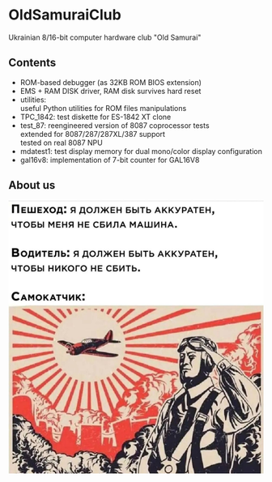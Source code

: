 # OldSamuraiClub
Ukrainian 8/16-bit computer hardware club "Old Samurai"
## Contents
- ROM-based debugger (as 32KB ROM BIOS extension)
- EMS + RAM DISK driver, RAM disk survives hard reset
- utilities:\
  useful Python utilities for ROM files manipulations
- TPC_1842: test diskette for ES-1842 XT clone
- test_87: reengineered version of 8087 coprocessor tests\
  extended for 8087/287/287XL/387 support\
  tested on real 8087 NPU
- mdatest1: test display memory for dual mono/color display configuration
- gal16v8: implementation of 7-bit counter for GAL16V8
## About us
![OldSamuraiClub logo](kamikadze.jpeg?raw=true "OldSamuraiClub")